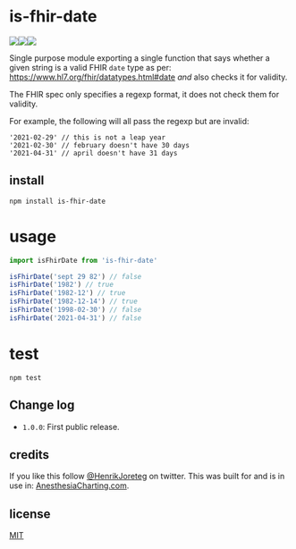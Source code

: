 # is-fhir-date

![](https://img.shields.io/npm/dm/is-fhir-date.svg)![](https://img.shields.io/npm/v/is-fhir-date.svg)![](https://img.shields.io/npm/l/is-fhir-date.svg)

Single purpose module exporting a single function that says whether a given string is a valid FHIR `date` type as per: https://www.hl7.org/fhir/datatypes.html#date _and_ also checks it for validity.

The FHIR spec only specifies a regexp format, it does not check them for validity.

For example, the following will all pass the regexp but are invalid:

```
'2021-02-29' // this is not a leap year
'2021-02-30' // february doesn't have 30 days
'2021-04-31' // april doesn't have 31 days
```

## install

```
npm install is-fhir-date
```

# usage

```js
import isFhirDate from 'is-fhir-date'

isFhirDate('sept 29 82') // false
isFhirDate('1982') // true
isFhirDate('1982-12') // true
isFhirDate('1982-12-14') // true
isFhirDate('1998-02-30') // false
isFhirDate('2021-04-31') // false
```

# test

```
npm test
```

## Change log

- `1.0.0`: First public release.

## credits

If you like this follow [@HenrikJoreteg](http://twitter.com/henrikjoreteg) on twitter. This was built for and is in use in: [AnesthesiaCharting.com](https://anesthesiacharting.com).

## license

[MIT](http://mit.joreteg.com/)
